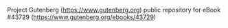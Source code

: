 Project Gutenberg (https://www.gutenberg.org) public repository for eBook #43729 (https://www.gutenberg.org/ebooks/43729)
